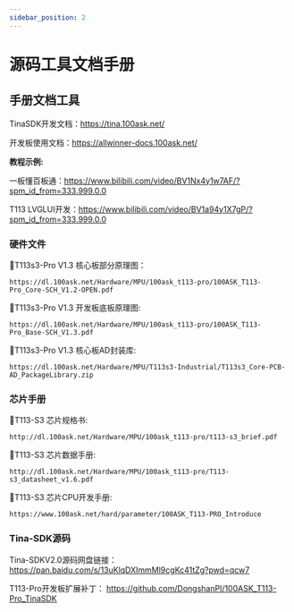 ```yaml
---
sidebar_position: 2
---
```


# 源码工具文档手册

## 手册文档工具

TinaSDK开发文档：https://tina.100ask.net/

开发板使用文档：https://allwinner-docs.100ask.net/

**教程示例:**

一板懂百板通：https://www.bilibili.com/video/BV1Nx4y1w7AF/?spm_id_from=333.999.0.0

T113 LVGLUI开发：https://www.bilibili.com/video/BV1a94y1X7gP/?spm_id_from=333.999.0.0

### 硬件文件
📙T113s3-Pro V1.3 核心板部分原理图：

    https://dl.100ask.net/Hardware/MPU/100ask_t113-pro/100ASK_T113-Pro_Core-SCH_V1.2-OPEN.pdf

📙T113s3-Pro V1.3 开发板底板原理图: 

    https://dl.100ask.net/Hardware/MPU/100ask_t113-pro/100ASK_T113-Pro_Base-SCH_V1.3.pdf

📙T113s3-Pro V1.3 核心板AD封装库: 

    https://dl.100ask.net/Hardware/MPU/T113s3-Industrial/T113s3_Core-PCB-AD_PackageLibrary.zip


### 芯片手册
📙T113-S3 芯片规格书: 

    http://dl.100ask.net/Hardware/MPU/100ask_t113-pro/t113-s3_brief.pdf

📙T113-S3 芯片数据手册: 

    http://dl.100ask.net/Hardware/MPU/100ask_t113-pro/T113-s3_datasheet_v1.6.pdf

📙T113-S3 芯片CPU开发手册: 

    https://www.100ask.net/hard/parameter/100ASK_T113-PRO_Introduce

### Tina-SDK源码

Tina-SDKV2.0源码网盘链接：https://pan.baidu.com/s/13uKlqDXImmMl9cgKc41tZg?pwd=qcw7

T113-Pro开发板扩展补丁： https://github.com/DongshanPI/100ASK_T113-Pro_TinaSDK